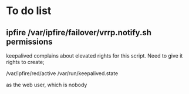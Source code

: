 
# To do list

## ipfire /var/ipfire/failover/vrrp.notify.sh permissions

keepalived complains about elevated rights for this script. Need to give it rights to create;

/var/ipfire/red/active
/var/run/keepalived.state

as the web user, which is nobody

